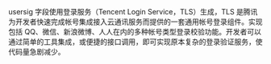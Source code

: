 usersig 字段使用登录服务（Tencent Login Service，TLS）生成，TLS 是腾讯为开发者快速完成帐号集成接入云通讯服务而提供的一套通用帐号登录组件。实现包括 QQ、微信、新浪微博、人人在内的多种帐号类型登录校验功能。开发者可以通过简单的工具集成，或便捷的接口调用，即可实现原本复杂的登录验证服务，使代码量急剧减少。
  
